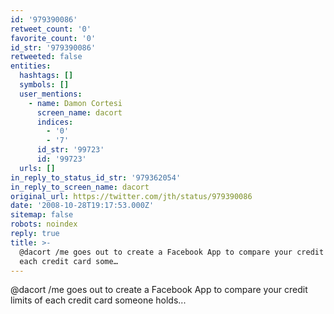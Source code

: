```yaml
---
id: '979390086'
retweet_count: '0'
favorite_count: '0'
id_str: '979390086'
retweeted: false
entities:
  hashtags: []
  symbols: []
  user_mentions:
    - name: Damon Cortesi
      screen_name: dacort
      indices:
        - '0'
        - '7'
      id_str: '99723'
      id: '99723'
  urls: []
in_reply_to_status_id_str: '979362054'
in_reply_to_screen_name: dacort
original_url: https://twitter.com/jth/status/979390086
date: '2008-10-28T19:17:53.000Z'
sitemap: false
robots: noindex
reply: true
title: >-
  @dacort /me goes out to create a Facebook App to compare your credit limits of
  each credit card some…
---
```


@dacort /me goes out to create a Facebook App to compare your credit limits of each credit card someone holds...